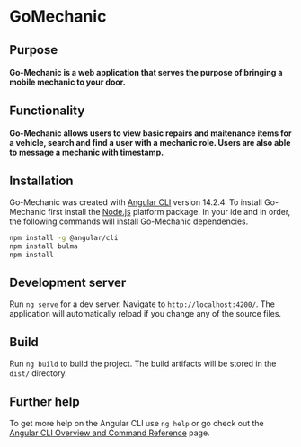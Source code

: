 # GoMechanic

## Purpose
#### Go-Mechanic is a web application that serves the purpose of bringing a mobile mechanic to your door. 

## Functionality
#### Go-Mechanic allows users to view basic repairs and maitenance items for a vehicle, search and find a user with a mechanic role. Users are also able to message a mechanic with timestamp.

## Installation
Go-Mechanic was created with [Angular CLI](https://github.com/angular/angular-cli) version 14.2.4.
To install Go-Mechanic first install the [Node.js](https://nodejs.org/en/download/) platform package.
In your ide and in order, the following commands will install Go-Mechanic dependencies.

``` bash
npm install -g @angular/cli
npm install bulma
npm install
```
## Development server

Run `ng serve` for a dev server. Navigate to `http://localhost:4200/`. The application will automatically reload if you change any of the source files.

## Build

Run `ng build` to build the project. The build artifacts will be stored in the `dist/` directory.

## Further help

To get more help on the Angular CLI use `ng help` or go check out the [Angular CLI Overview and Command Reference](https://angular.io/cli) page.
